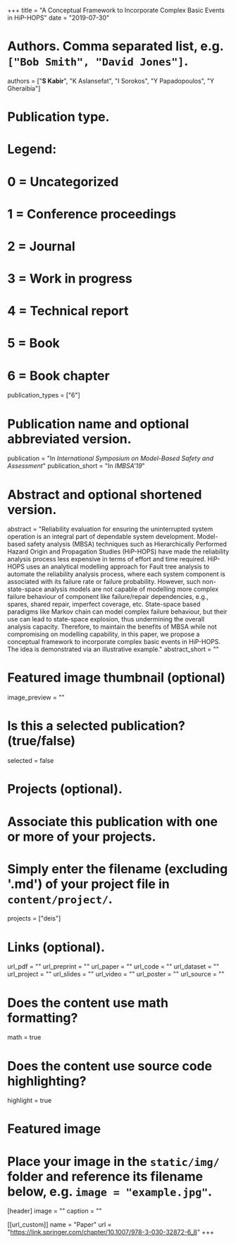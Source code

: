 +++
title = "A Conceptual Framework to Incorporate Complex Basic Events in HiP-HOPS"
date = "2019-07-30"

# Authors. Comma separated list, e.g. `["Bob Smith", "David Jones"]`.
authors = ["**S Kabir**", "K Aslansefat", "I Sorokos", "Y Papadopoulos", "Y Gheraibia"]

# Publication type.
# Legend:
# 0 = Uncategorized
# 1 = Conference proceedings
# 2 = Journal
# 3 = Work in progress
# 4 = Technical report
# 5 = Book
# 6 = Book chapter
publication_types = ["6"]

# Publication name and optional abbreviated version.
publication = "In *International Symposium on Model-Based Safety and Assessment*"
publication_short = "In *IMBSA'19*"

# Abstract and optional shortened version.
abstract = "Reliability evaluation for ensuring the uninterrupted system operation is an integral part of dependable system development. Model-based safety analysis (MBSA) techniques such as Hierarchically Performed Hazard Origin and Propagation Studies (HiP-HOPS) have made the reliability analysis process less expensive in terms of effort and time required. HiP-HOPS uses an analytical modelling approach for Fault tree analysis to automate the reliability analysis process, where each system component is associated with its failure rate or failure probability. However, such non-state-space analysis models are not capable of modelling more complex failure behaviour of component like failure/repair dependencies, e.g., spares, shared repair, imperfect coverage, etc. State-space based paradigms like Markov chain can model complex failure behaviour, but their use can lead to state-space explosion, thus undermining the overall analysis capacity. Therefore, to maintain the benefits of MBSA while not compromising on modelling capability, in this paper, we propose a conceptual framework to incorporate complex basic events in HiP-HOPS. The idea is demonstrated via an illustrative example."
abstract_short = ""

# Featured image thumbnail (optional)
image_preview = ""

# Is this a selected publication? (true/false)
selected = false

# Projects (optional).
#   Associate this publication with one or more of your projects.
#   Simply enter the filename (excluding '.md') of your project file in `content/project/`.
projects = ["deis"]

# Links (optional).
url_pdf = ""
url_preprint = ""
url_paper = ""
url_code = ""
url_dataset = ""
url_project = ""
url_slides = ""
url_video = ""
url_poster = ""
url_source = ""

# Does the content use math formatting?
math = true

# Does the content use source code highlighting?
highlight = true

# Featured image
# Place your image in the `static/img/` folder and reference its filename below, e.g. `image = "example.jpg"`.
[header]
image = ""
caption = ""

[[url_custom]]
    name = "Paper"
    url = "https://link.springer.com/chapter/10.1007/978-3-030-32872-6_8"
+++
